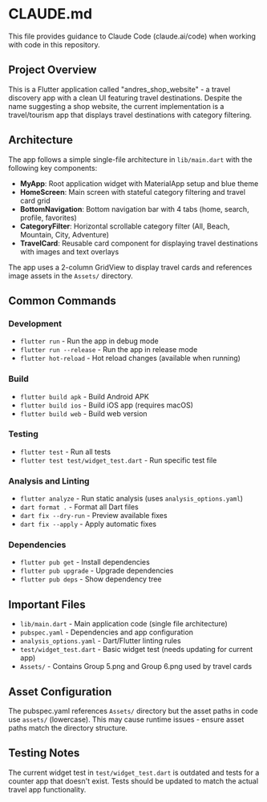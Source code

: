 # CLAUDE.md

This file provides guidance to Claude Code (claude.ai/code) when working with code in this repository.

## Project Overview

This is a Flutter application called "andres_shop_website" - a travel discovery app with a clean UI featuring travel destinations. Despite the name suggesting a shop website, the current implementation is a travel/tourism app that displays travel destinations with category filtering.

## Architecture

The app follows a simple single-file architecture in `lib/main.dart` with the following key components:

- **MyApp**: Root application widget with MaterialApp setup and blue theme
- **HomeScreen**: Main screen with stateful category filtering and travel card grid
- **BottomNavigation**: Bottom navigation bar with 4 tabs (home, search, profile, favorites)
- **CategoryFilter**: Horizontal scrollable category filter (All, Beach, Mountain, City, Adventure)
- **TravelCard**: Reusable card component for displaying travel destinations with images and text overlays

The app uses a 2-column GridView to display travel cards and references image assets in the `Assets/` directory.

## Common Commands

### Development
- `flutter run` - Run the app in debug mode
- `flutter run --release` - Run the app in release mode
- `flutter hot-reload` - Hot reload changes (available when running)

### Build
- `flutter build apk` - Build Android APK
- `flutter build ios` - Build iOS app (requires macOS)
- `flutter build web` - Build web version

### Testing
- `flutter test` - Run all tests
- `flutter test test/widget_test.dart` - Run specific test file

### Analysis and Linting
- `flutter analyze` - Run static analysis (uses `analysis_options.yaml`)
- `dart format .` - Format all Dart files
- `dart fix --dry-run` - Preview available fixes
- `dart fix --apply` - Apply automatic fixes

### Dependencies
- `flutter pub get` - Install dependencies
- `flutter pub upgrade` - Upgrade dependencies
- `flutter pub deps` - Show dependency tree

## Important Files

- `lib/main.dart` - Main application code (single file architecture)
- `pubspec.yaml` - Dependencies and app configuration
- `analysis_options.yaml` - Dart/Flutter linting rules
- `test/widget_test.dart` - Basic widget test (needs updating for current app)
- `Assets/` - Contains Group 5.png and Group 6.png used by travel cards

## Asset Configuration

The pubspec.yaml references `Assets/` directory but the asset paths in code use `assets/` (lowercase). This may cause runtime issues - ensure asset paths match the directory structure.

## Testing Notes

The current widget test in `test/widget_test.dart` is outdated and tests for a counter app that doesn't exist. Tests should be updated to match the actual travel app functionality.